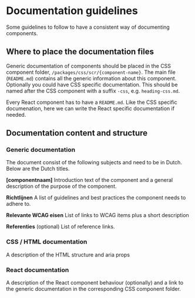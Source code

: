 # Documentation guidelines

Some guidelines to follow to have a consistent way of documenting components.

## Where to place the documentation files

Generic documentation of components should be placed in the CSS component folder, `/packages/css/scr/{component-name}`. The main file (`README.md`) contains all the generic information about this component.
Optionally you could have CSS specific documentation. This should be named after the CSS component with a suffix `-css`, e.g. `heading-css.md`.

Every React component has to have a `README.md`. Like the CSS specific documenation, here we can write the React specific documentation if needed.

## Documentation content and structure

### Generic documentation

The document consist of the following subjects and need to be in Dutch. Below are the Dutch titles.

**[componentnaam]**
Introduction text of the component and a general description of the purpose of the component.

**Richtlijnen**
A list of guidelines and best practices the component needs to adhere to.

**Relevante WCAG eisen**
List of links to WCAG items plus a short description

**Referenties** (optional)
List of reference links.

### CSS / HTML documentation

A description of the HTML structure and aria props

### React documentation

A description of the React component behaviour (optionally) and a link to the generic documentation in the corresponding CSS component folder.
